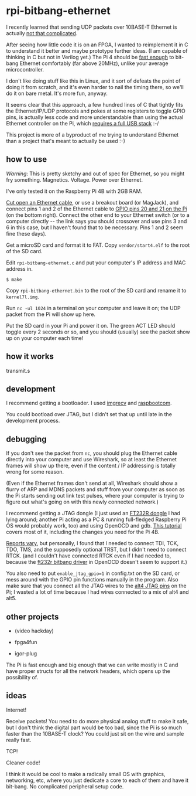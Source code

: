 # rpi-bitbang-ethernet

I recently learned that sending UDP packets over 10BASE-T Ethernet is
actually [not that
complicated](https://www.fpga4fun.com/10BASE-T.html).

After seeing how little code it is on an FPGA, I wanted to reimplement
it in C to understand it better and maybe prototype further ideas. (I
am capable of thinking in C but not in Verilog yet.) The Pi 4 should
be [fast enough](https://github.com/hzeller/rpi-gpio-dma-demo) to
bit-bang Ethernet comfortably (far above 20MHz), unlike your average
microcontroller.

I don't like doing stuff like this in Linux, and it sort of defeats
the point of doing it from scratch, and it's even harder to nail the
timing there, so we'll do it on bare metal. It's more fun, anyway.

It seems clear that this approach, a few hundred lines of C that
tightly fits the Ethernet/IP/UDP protocols and pokes at some registers
to toggle GPIO pins, is actually less code and more understandable
than using the actual Ethernet controller on the Pi, which [requires a
full USB
stack](https://www.raspberrypi.org/forums/viewtopic.php?t=36044) :-/

This project is more of a byproduct of me trying to understand
Ethernet than a project that's meant to actually be used :-)

## how to use

_Warning_: This is pretty sketchy and out of spec for Ethernet, so
you might fry something. Magnetics. Voltage. Power over Ethernet.

I've only tested it on the Raspberry Pi 4B with 2GB RAM.

[Cut open an Ethernet cable](https://www.fpga4fun.com/10BASE-T0.html),
or use a breakout board (or MagJack), and connect pins 1 and 2 of the
Ethernet cable to [GPIO pins 20 and 21 on the Pi](https://pinout.xyz/)
(on the bottom right). Connect the other end to your Ethernet switch
(or to a computer directly -- the link says you should crossover and
use pins 3 and 6 in this case, but I haven't found that to be
necessary. Pins 1 and 2 seem fine these days).

Get a microSD card and format it to FAT. Copy `vendor/start4.elf` to
the root of the SD card.

Edit `rpi-bitbang-ethernet.c` and put your computer's IP address and
MAC address in.

```
$ make
```

Copy `rpi-bitbang-ethernet.bin` to the root of the SD card and rename
it to `kernel7l.img`.

Run `nc -ul 1024` in a terminal on your computer and leave it on;
the UDP packet from the Pi will show up here.

Put the SD card in your Pi and power it on. The green ACT LED should
toggle every 2 seconds or so, and you should (usually) see the packet
show up on your computer each time!

## how it works

transmit.s

## development

I recommend getting a bootloader. I used [imgrecv]() and [raspbootcom]().

You could bootload over JTAG, but I didn't set that up until late in
the development process.

## debugging

If you don't see the packet from `nc`, you should plug the Ethernet
cable directly into your computer and use Wireshark, so at least the
Ethernet frames will show up there, even if the content / IP
addressing is totally wrong for some reason.

(Even if the Ethernet frames don't send at all, Wireshark should show
a flurry of ARP and MDNS packets and stuff from your computer as soon
as the Pi starts sending out link test pulses, where your computer is
trying to figure out what's going on with this newly connected
network.)

I recommend getting a JTAG dongle (I just used an [FT232R
dongle](https://jacobncalvert.com/2020/02/04/jtag-on-the-cheap-with-the-ftdi-ft232r/)
I had lying around; another Pi acting as a PC & running full-fledged
Raspberry Pi OS would probably work, too) and using OpenOCD and
gdb. [This
tutorial](https://metebalci.com/blog/bare-metal-raspberry-pi-3b-jtag/)
covers most of it, including the changes you need for the Pi 4B.

[Reports
vary](https://www.raspberrypi.org/forums/viewtopic.php?t=254142), but
personally, I found that I needed to connect TDI, TCK, TDO, TMS, and
the supposedly optional TRST, but I didn't need to connect RTCK. (and
I couldn't have connected RTCK even if I had needed to, because the
[ft232r bitbang
driver](http://www.openocd.org/doc/html/Debug-Adapter-Configuration.html)
in OpenOCD doesn't seem to support it.)

You also need to put `enable_jtag_gpio=1` in config.txt on the SD
card, or mess around with the GPIO pin functions manually in the
program. Also make sure that you connect all the JTAG wires to the
[alt4 JTAG pins](https://pinout.xyz/pinout/jtag) on the Pi; I wasted a
lot of time because I had wires connected to a mix of alt4 and alt5.

## other projects

- (video hackday)

- fpga4fun

- igor-plug

The Pi is fast enough and big enough that we can write mostly in C and
have proper structs for all the network headers, which opens up the
possibility of.

## ideas

Internet!

Receive packets! You need to do more physical analog stuff to make it
safe, but I don't think the digital part would be too bad, since the
Pi is so much faster than the 10BASE-T clock? You could just sit on
the wire and sample really fast.

TCP!

Cleaner code!

I think it would be cool to make a radically small OS with graphics,
networking, etc, where you just dedicate a core to each of them and
have it bit-bang. No complicated peripheral setup code.
